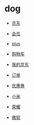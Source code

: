 # dog


<div id = "首"></div>
<script src = "../js/首.js"></script>


* [京东](https://m.jd.com/)
* [会员](https://huiyuan.m.jd.com/)
* [plus](https://plus.m.jd.com/index)



* [购物车](https://p.m.jd.com/cart/cart.action)
* [我的京东](https://home.m.jd.com/myJd/newhome.action)
* [订单](https://trade.m.jd.com/order/orderlist_jdm.shtml)
* [优惠券](https://wqs.jd.com/my/coupon/jd.shtml)


* [小米](https://shop.m.jd.com/shop/home?shopId=1000004123)
* [荣耀](https://shop.m.jd.com/shop/home?shopId=1000000904)
* [微软](https://shop.m.jd.com/shop/home?shopId=1000000326)
